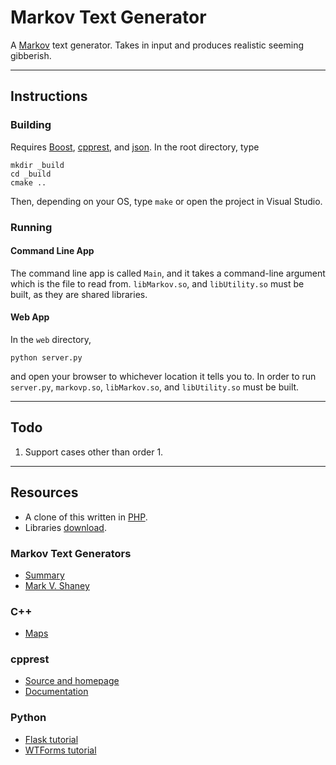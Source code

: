# Markov Text Generator
A [Markov](https://en.wikipedia.org/wiki/Markov_chain) text generator.
Takes in input and produces realistic seeming gibberish.

---

## Instructions

### Building
Requires [Boost](http://www.boost.org/),
[cpprest](https://github.com/Microsoft/cpprestsdk),
and [json](https://github.com/nlohmann/json).
In the root directory,
type
```
mkdir _build
cd _build
cmake ..
```
Then, depending on your OS, type `make` or open the project in Visual Studio.

### Running

#### Command Line App
The command line app is called `Main`,
and it takes a command-line argument which is the file to read from.
`libMarkov.so`, and `libUtility.so` must be built,
as they are shared libraries.

#### Web App
In the `web` directory,
```
python server.py
```
and open your browser to whichever location it tells you to.
In order to run `server.py`, 
`markovp.so`, `libMarkov.so`, and `libUtility.so` must be built.

---

## Todo
1. Support cases other than order 1.

---

## Resources
* A clone of this written in [PHP](https://bitbucket.org/gaikema/markovbot).
* Libraries [download](https://bitbucket.org/gaikema/markovtextgenerator/downloads).

### Markov Text Generators
* [Summary](http://stackoverflow.com/questions/4081662/explain-markov-chain-algorithm-in-laymans-terms)
* [Mark V. Shaney](http://www.yisongyue.com/shaney/)

### C++
* [Maps](http://www.cplusplus.com/reference/map/map/)

### cpprest
* [Source and homepage](https://github.com/Microsoft/cpprestsdk)
* [Documentation](http://microsoft.github.io/cpprestsdk/index.html)

### Python
* [Flask tutorial](http://code.tutsplus.com/tutorials/creating-a-web-app-from-scratch-using-python-flask-and-mysql--cms-22972)
* [WTForms tutorial](http://www.tutorialspoint.com/flask/flask_wtf.htm)